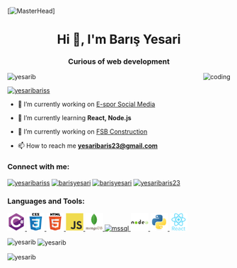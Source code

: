[![MasterHead](https://www.wingstechsolutions.com/wp-content/uploads/2022/03/full-stack-development.gif)]
<h1 align="center">Hi 👋, I'm Barış Yesari</h1>
<h3 align="center">Curious of web development</h3>
<img align="right" alt="coding" witdh="400" src="https://www.lambdatest.com/resources/images/news24.gif">

<p align="left"> <img src="https://komarev.com/ghpvc/?username=yesarib&label=Profile%20views&color=0e75b6&style=flat" alt="yesarib" /> </p>

<p align="left"> <a href="https://twitter.com/yesaribariss" target="blank"><img src="https://img.shields.io/twitter/follow/yesaribariss?logo=twitter&style=for-the-badge" alt="yesaribariss" /></a> </p>

- 🔭 I’m currently working on [E-spor Social Media](https://github.com/Yesarib/E-Spor-Social-Media)

- 🌱 I’m currently learning **React, Node.js**

- 🔭 I’m currently working on [FSB Construction](construction)

- 📫 How to reach me **yesaribaris23@gmail.com**

<h3 align="left">Connect with me:</h3>
<p align="left">
<a href="https://twitter.com/yesaribariss" target="blank"><img align="center" src="https://raw.githubusercontent.com/rahuldkjain/github-profile-readme-generator/master/src/images/icons/Social/twitter.svg" alt="yesaribariss" height="30" width="40" /></a>
<a href="https://linkedin.com/in/barisyesari" target="blank"><img align="center" src="https://raw.githubusercontent.com/rahuldkjain/github-profile-readme-generator/master/src/images/icons/Social/linked-in-alt.svg" alt="barisyesari" height="30" width="40" /></a>
<a href="https://instagram.com/barisyesari" target="blank"><img align="center" src="https://raw.githubusercontent.com/rahuldkjain/github-profile-readme-generator/master/src/images/icons/Social/instagram.svg" alt="barisyesari" height="30" width="40" /></a>
<a href="https://www.hackerrank.com/yesaribaris23" target="blank"><img align="center" src="https://raw.githubusercontent.com/rahuldkjain/github-profile-readme-generator/master/src/images/icons/Social/hackerrank.svg" alt="yesaribaris23" height="30" width="40" /></a>
</p>

<h3 align="left">Languages and Tools:</h3>
<p align="left"> <a href="https://www.w3schools.com/cs/" target="_blank" rel="noreferrer"> <img src="https://raw.githubusercontent.com/devicons/devicon/master/icons/csharp/csharp-original.svg" alt="csharp" width="40" height="40"/> </a> <a href="https://www.w3schools.com/css/" target="_blank" rel="noreferrer"> <img src="https://raw.githubusercontent.com/devicons/devicon/master/icons/css3/css3-original-wordmark.svg" alt="css3" width="40" height="40"/> </a> <a href="https://www.w3.org/html/" target="_blank" rel="noreferrer"> <img src="https://raw.githubusercontent.com/devicons/devicon/master/icons/html5/html5-original-wordmark.svg" alt="html5" width="40" height="40"/> </a> <a href="https://developer.mozilla.org/en-US/docs/Web/JavaScript" target="_blank" rel="noreferrer"> <img src="https://raw.githubusercontent.com/devicons/devicon/master/icons/javascript/javascript-original.svg" alt="javascript" width="40" height="40"/> </a> <a href="https://www.mongodb.com/" target="_blank" rel="noreferrer"> <img src="https://raw.githubusercontent.com/devicons/devicon/master/icons/mongodb/mongodb-original-wordmark.svg" alt="mongodb" width="40" height="40"/> </a> <a href="https://www.microsoft.com/en-us/sql-server" target="_blank" rel="noreferrer"> <img src="https://www.svgrepo.com/show/303229/microsoft-sql-server-logo.svg" alt="mssql" width="40" height="40"/> </a> <a href="https://nodejs.org" target="_blank" rel="noreferrer"> <img src="https://raw.githubusercontent.com/devicons/devicon/master/icons/nodejs/nodejs-original-wordmark.svg" alt="nodejs" width="40" height="40"/> </a> <a href="https://www.python.org" target="_blank" rel="noreferrer"> <img src="https://raw.githubusercontent.com/devicons/devicon/master/icons/python/python-original.svg" alt="python" width="40" height="40"/> </a> <a href="https://reactjs.org/" target="_blank" rel="noreferrer"> <img src="https://raw.githubusercontent.com/devicons/devicon/master/icons/react/react-original-wordmark.svg" alt="react" width="40" height="40"/> </a> </p>

<p><img align="left" src="https://github-readme-stats.vercel.app/api/top-langs?username=yesarib&show_icons=true&locale=en&layout=compact" alt="yesarib" /></p>

<p>&nbsp;<img align="center" src="https://github-readme-stats.vercel.app/api?username=yesarib&show_icons=true&locale=en" alt="yesarib" /></p>

<p><img align="center" src="https://github-readme-streak-stats.herokuapp.com/?user=yesarib&" alt="yesarib" /></p>
